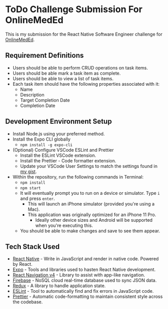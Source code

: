 # ToDo Challenge Submission For OnlineMedEd

This is my submission for the React Native Software Engineer challenge for [OnlineMedEd](https://onlinemeded.org).

## Requirement Definitions
- Users should be able to perform CRUD operations on task items.
- Users should be able mark a task item as complete.
- Users should be able to view a list of task items.
- Each task item should have the following properties associated with it:
  - Name
  - Description
  - Target Completion Date
  - Completion Date

## Development Environment Setup
  - Install Node.js using your preferred method.
  - Install the Expo CLI globally
    -  `npm install -g expo-cli`
 -  (Optional) Configure VSCode ESLint and Prettier
    -  Install the ESLint VSCode extension.
    -  Install the Prettier - Code formatter extension.
    -  Update your VSCode User Settings to match the settings found in [my gist](https://gist.github.com/maxmagee/4ad6f079b1aa1c61608cb81c6263a1e4).
 -  Within the repository, run the following commands in Terminal:
    -  `npm install`
    -  `npm start`
    -  It will eventually prompt you to run on a device or simulator. Type `i` and press `enter`.
       -  This will launch an iPhone simulator (provided you're using a Mac).
       -  This application was originally optimized for an iPhone 11 Pro.
          -  Ideally other device sizes and Android will be supported when you're executing this.
    -  You should be able to make changes and save to see them appear.

## Tech Stack Used
  - [React Native](https://reactnative.dev) - Write in JavaScript and render in native code. Powered by React.
  - [Expo](https://expo.io) - Tools and libraries used to hasten React Native development.
  - [React Navigation v4](https://reactnavigation.org/docs/4.x/getting-started) - Library to assist with app-like navigation.
  - [Firebase](https://console.firebase.google.com) - NoSQL cloud real-time database used to sync JSON data.
  - [Redux](https://redux.js.org) - A library to handle application state.
  - [ESLint](https://eslint.org) - Tool to automatically find and fix errors in JavaScript code.
  - [Prettier](https://prettier.io) - Automatic code-formatting to maintain consistent style across the codebase.
  
